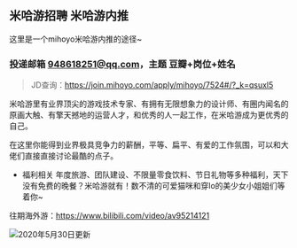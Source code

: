 ## 米哈游招聘 米哈游内推

这里是一个mihoyo米哈游内推的途径~

### 投递邮箱 948618251@qq.com，主题 豆瓣+岗位+姓名
>JD查询：https://join.mihoyo.com/apply/mihoyo/7524#/?_k=qsuxl5


米哈游里有业界顶尖的游戏技术专家、有拥有无限想象力的设计师、有圈内闻名的原画大触、有擎天撼地的运营人才，和优秀的人一起工作，在米哈游成为更优秀的自己。

在这里你能得到业界极具竞争力的薪酬，平等、扁平、有爱的工作氛围，可以和大佬们直接直接讨论最酷的点子。

* 福利相关
年度旅游、团队建设、不限量零食饮料、节日礼物等多种福利，天下没有免费的晚餐？米哈游就有！数不清的可爱猫咪和穿lo的美少女小姐姐们等着你~

往期海外游：https://www.bilibili.com/video/av95214121

![2020年5月30日更新](https://s1.ax1x.com/2020/05/30/tMuTJI.jpg)
